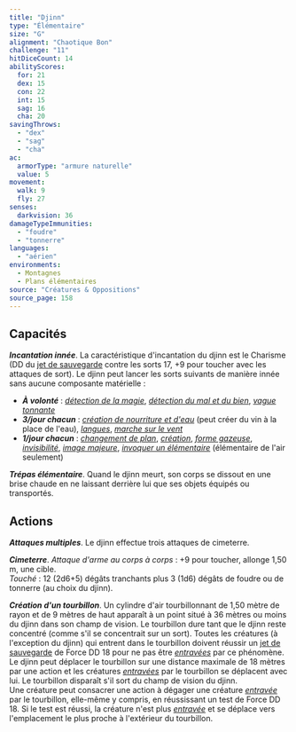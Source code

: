 ```yaml
---
title: "Djinn"
type: "Élémentaire"
size: "G"
alignment: "Chaotique Bon"
challenge: "11"
hitDiceCount: 14
abilityScores:
  for: 21
  dex: 15
  con: 22
  int: 15
  sag: 16
  cha: 20
savingThrows:
  - "dex"
  - "sag"
  - "cha"
ac:
  armorType: "armure naturelle"
  value: 5
movement:
  walk: 9
  fly: 27
senses:
  darkvision: 36
damageTypeImmunities:
  - "foudre"
  - "tonnerre"
languages:
  - "aérien"
environments:
  - Montagnes
  - Plans élémentaires
source: "Créatures & Oppositions"
source_page: 158
---
```

## Capacités
_**Incantation innée**_. La caractéristique d'incantation du djinn est le Charisme (DD du [jet de sauvegarde](/utiliser-les-caracteristiques/#jets-de-sauvegarde) contre les sorts 17, +9 pour toucher avec les attaques de sort). Le djinn peut lancer les sorts suivants de manière innée sans aucune composante matérielle :
* _**À volonté**_ : [_détection de la magie_](/grimoire/detection-de-la-magie/), [_détection du mal et du bien_](/grimoire/detection-du-mal-et-du-bien/), [_vague tonnante_](/grimoire/vague-tonnante/)
* _**3/jour chacun**_ : [_création de nourriture et d'eau_](/grimoire/creation-de-nourriture-et-d-eau/) (peut créer du vin à la place de l'eau), [_langues_](/grimoire/langues/), [_marche sur le vent_](/grimoire/marche-sur-le-vent/)
* _**1/jour chacun**_ : [_changement de plan_](/grimoire/changement-de-plan/), [_création_](/grimoire/creation/), [_forme gazeuse_](/grimoire/forme-gazeuse/), [_invisibilité_](/grimoire/invisibilite/), [_image majeure_](/grimoire/image-majeure/), [_invoquer un élémentaire_](/grimoire/invoquer-un-elementaire/) (élémentaire de l'air seulement)

_**Trépas élémentaire**_. Quand le djinn meurt, son corps se dissout en une brise chaude en ne laissant derrière lui que ses objets équipés ou transportés.

## Actions
_**Attaques multiples**_. Le djinn effectue trois attaques de cimeterre.

_**Cimeterre**_. _Attaque d'arme au corps à corps_ : +9 pour toucher, allonge 1,50 m, une cible.  
_Touché_ : 12 (2d6+5) dégâts tranchants plus 3 (1d6) dégâts de foudre ou de tonnerre (au choix du djinn).

_**Création d'un tourbillon**_. Un cylindre d'air tourbillonnant de 1,50 mètre de rayon et de 9 mètres de haut apparaît à un point situé à 36 mètres ou moins du djinn dans son champ de vision. Le tourbillon dure tant que le djinn reste concentré (comme s'il se concentrait sur un sort). Toutes les créatures (à l'exception du djinn) qui entrent dans le tourbillon doivent réussir un [jet de sauvegarde](/utiliser-les-caracteristiques/#jets-de-sauvegarde) de Force DD 18 pour ne pas être [_entravées_](/gerer-la-sante-du-personnage/#entrave) par ce phénomène. Le djinn peut déplacer le tourbillon sur une distance maximale de 18 mètres par une action et les créatures [_entravées_](/gerer-la-sante-du-personnage/#entrave) par le tourbillon se déplacent avec lui. Le tourbillon disparaît s'il sort du champ de vision du djinn.  
Une créature peut consacrer une action à dégager une créature [_entravée_](/gerer-la-sante-du-personnage/#entrave) par le tourbillon, elle-même y compris, en réussissant un test de Force DD 18. Si le test est réussi, la créature n'est plus [_entravée_](/gerer-la-sante-du-personnage/#entrave) et se déplace vers l'emplacement le plus proche à l'extérieur du tourbillon.
